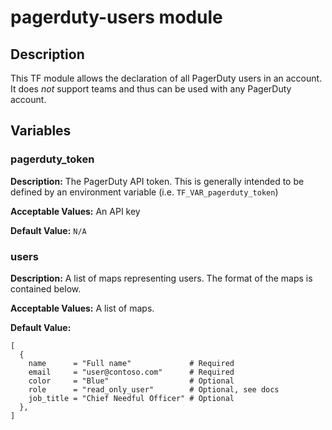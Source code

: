# pagerduty-users module

## Description

This TF module allows the declaration of all PagerDuty users in an account. It does _not_ support teams and thus can be used with any PagerDuty account.

## Variables

### pagerduty_token

**Description:** The PagerDuty API token. This is generally intended to be defined by an environment variable (i.e. `TF_VAR_pagerduty_token`)

**Acceptable Values:** An API key

**Default Value:** `N/A`

### users

**Description:** A list of maps representing users. The format of the maps is contained below.

**Acceptable Values:** A list of maps.

**Default Value:**

```hcl
[
  {
    name      = "Full name"             # Required
    email     = "user@contoso.com"      # Required
    color     = "Blue"                  # Optional
    role      = "read_only_user"        # Optional, see docs
    job_title = "Chief Needful Officer" # Optional
  },
]
```